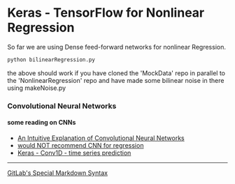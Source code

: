 # Keras - TensorFlow for Nonlinear Regression

So far we are using Dense feed-forward networks for nonlinear Regression.
```bash
python bilinearRegression.py
```
the above should work if you have cloned the 'MockData' repo in parallel to the 'NonlinearRegression' repo and have made some bilinear noise in there using makeNoise.py


### Convolutional Neural Networks

#### some reading on CNNs
*  [An Intuitive Explanation of Convolutional Neural Networks](https://ujjwalkarn.me/2016/08/11/intuitive-explanation-convnets/)
*  [would NOT recommend CNN for regression](http://machinelearningmastery.com/regression-tutorial-keras-deep-learning-library-python/)
*  [Keras - Conv1D - time series prediction](https://gist.github.com/jkleint/1d878d0401b28b281eb75016ed29f2ee)


-----
[GitLab's Special Markdown Syntax](https://docs.gitlab.com/ee/user/markdown.html)